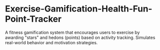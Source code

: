 # Exercise-Gamification-Health-Fun-Point-Tracker
A fitness gamification system that encourages users to exercise by awarding "stars" and hedons (points) based on activity tracking. Simulates real-world behavior and motivation strategies.
